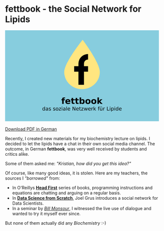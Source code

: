 
# fettbook - the Social Network for Lipids

![Fettbook](images/fettbook.png)

[Download PDF in German](http://www.academis.eu/static/files/Fettbook.pdf)

Recently, I created new materials for my biochemistry lecture on lipids. I decided to let the lipids have a chat in their own social media channel. The outcome, in German **fettbook**, was very well received by students and critics alike. 

Some of them asked me: *"Kristian, how did you get this idea?"*

Of course, like many good ideas, it is stolen. Here are my teachers, the sources I *"borrowed"* from:

* In O'Reillys [**Head First**](http://www.headfirstlabs.com/) series of books, programming instructions and equations are chatting and arguing on a regular basis.
* In [**Data Science from Scratch**](http://shop.oreilly.com/product/0636920033400.do), Joel Grus introduces a social network for Data Scientists.
* In a seminar by [*Bill Monsour*](http://trainingartsinternational.com/), I witnessed the live use of dialogue and wanted to try it myself ever since. 

But none of them actually did any *Biochemistry* :-)



